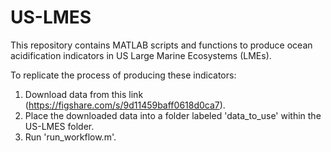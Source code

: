 # US-LMES

This repository contains MATLAB scripts and functions to produce ocean acidification indicators in US Large Marine Ecosystems (LMEs).

To replicate the process of producing these indicators:
1) Download data from this link (https://figshare.com/s/9d11459baff0618d0ca7).
2) Place the downloaded data into a folder labeled 'data_to_use' within the US-LMES folder.
3) Run 'run_workflow.m'.

